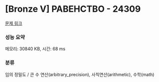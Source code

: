 # [Bronze V] РАВЕНСТВО - 24309 

[문제 링크](https://www.acmicpc.net/problem/24309) 

### 성능 요약

메모리: 30840 KB, 시간: 68 ms

### 분류

임의 정밀도 / 큰 수 연산(arbitrary_precision), 사칙연산(arithmetic), 수학(math)

